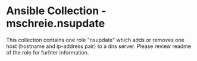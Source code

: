 # Ansible Collection - mschreie.nsupdate

This collection contains one role "nsupdate" which adds or removes one host 
(hostname and ip-address pair) to a dns server. Please review readme of the
role for furhter information.
